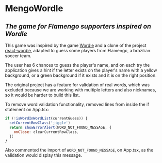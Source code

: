 # MengoWordle

## _The game for Flamengo supporters inspired on Wordle_

This game was inspired by the game <a href="https://www.nytimes.com/games/wordle/index.html">Wordle</a> and a clone of the project <a href="https://github.com/cwackerfuss/react-wordle">react-wordle</a>, adapted to guess some players from Flamengo, a brazilian soccer team.

The user has 6 chances to guess the player's name, and on each try the application gives a hint if the letter exists on the player's name with a yellow background, or a green background if it exists and it is on the right position.

The original project has a feature for validation of real words, which was excluded because we are working with multiple letters and also nicknames, so it would be harder to build this list.

To remove word validation functionality, removed lines from inside the if statement on App.tsx:

```js
if (!isWordInWordList(currentGuess)) {
  setCurrentRowClass('jiggle')
  return showErrorAlert(WORD_NOT_FOUND_MESSAGE, {
    onClose: clearCurrentRowClass,
  })
}
```

Also commented the import of `WORD_NOT_FOUND_MESSAGE`, on App.tsx, as the validation would display this message.
